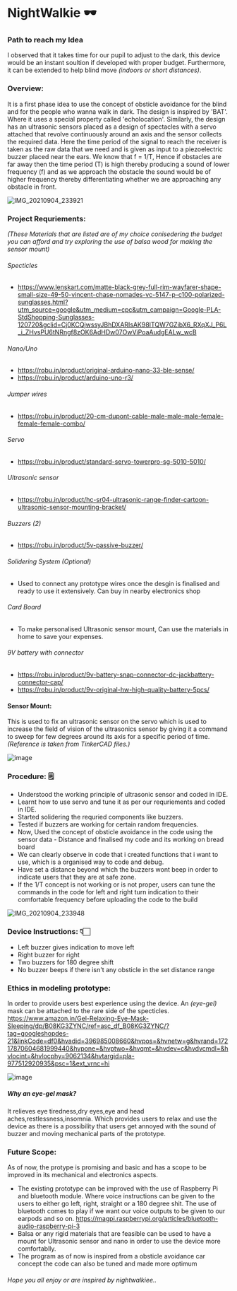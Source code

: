 # NightWalkie  🕶 

### Path to reach my Idea

I observed that it takes time for our pupil to adjust to the dark, this device would be an instant soultion if developed with proper budget. Furthermore, it can be extended to help blind move _(indoors or short distances)_.

### Overview:
It is a first phase idea to use the concept of obsticle avoidance for the blind and for the people who wanna walk in dark. The design is inspired by 'BAT'. Where it uses a special property called 'echolocation'. Similarly, the design has an ultrasonic sensors placed as a design of spectacles with a servo attached that revolve continuously around an axis and the sensor collects the required data. Here the time period of the signal to reach the receiver is taken as the raw data that we need and is given as input to a piezoelectric buzzer placed near the ears. We know that f = 1/T, Hence if obstacles are far away then the time period (T) is high thereby producing a sound of lower frequency (f) and as we approach the obstacle the sound would be of higher frequency thereby differentiating whether we are approaching any obstacle in front.

![IMG_20210904_233921](https://user-images.githubusercontent.com/69350191/132105486-72b24200-c684-4f67-ad67-284dfd402e0c.jpg)

### Project Requriements:
_(These Materials that are listed are of my choice conisedering the budget you can afford and try exploring the use of balsa wood for making the sensor mount)_

###### Specticles
- https://www.lenskart.com/matte-black-grey-full-rim-wayfarer-shape-small-size-49-50-vincent-chase-nomades-vc-5147-p-c100-polarized-sunglasses.html?utm_source=google&utm_medium=cpc&utm_campaign=Google-PLA-StdShopping-Sunglasses-120720&gclid=Cj0KCQjwssyJBhDXARIsAK98ITQW7GZibX6_RXqXJ_P6L_i_ZHvsPU6tNRngf8zOK6AdHDw07OwViPoaAudgEALw_wcB

###### Nano/Uno 
- https://robu.in/product/original-arduino-nano-33-ble-sense/
- https://robu.in/product/arduino-uno-r3/

###### Jumper wires 
- https://robu.in/product/20-cm-dupont-cable-male-male-male-female-female-female-combo/

###### Servo
- https://robu.in/product/standard-servo-towerpro-sg-5010-5010/

###### Ultrasonic sensor 
- https://robu.in/product/hc-sr04-ultrasonic-range-finder-cartoon-ultrasonic-sensor-mounting-bracket/

###### Buzzers (2)
- https://robu.in/product/5v-passive-buzzer/

###### Solidering System (Optional)
- Used to connect any prototype wires once the desgin is finalised and ready to use it extensively. Can buy in nearby electronics shop

###### Card Board 
- To make personalised Ultrasonic sensor mount, Can use the materials in home to save your expenses.

###### 9V battery with connector 
- https://robu.in/product/9v-battery-snap-connector-dc-jackbattery-connector-cap/
- https://robu.in/product/9v-original-hw-high-quality-battery-5pcs/

#### Sensor Mount:
This is used to fix an ultrasonic sensor on the servo which is used to increase the field of vision of the ultrasonics sensor by giving it a command to sweep for few degrees around its axis for a specific period of time. 
_(Reference is taken from TinkerCAD files.)_

![image](https://user-images.githubusercontent.com/69350191/132105227-fa828fde-6a25-4928-a857-73b36f14dbd8.png)

### Procedure: 🗒️
- Understood the working principle of ultrasonic sensor and coded in IDE. 
- Learnt how to use servo and tune it as per our requriements and coded in IDE. 
- Started solidering the requried components like buzzers. 
- Tested if buzzers are working for certain random frequencies.
- Now, Used the concept of obsticle avoidance in the code using the sensor data - Distance and finalised my code and its working on bread board
- We can clearly observe in code that i created functions that i want to use, which is a organised way to code and debug.
- Have set a distance beyond which the buzzers wont beep in order to indicate users that they are at safe zone.
- If the 1/T concept is not working or is not proper, users can tune the commands in the code for left and right turn indication to their comfortable frequency before uploading the code to the build

![IMG_20210904_233948](https://user-images.githubusercontent.com/69350191/132105896-22f7effb-887f-4abe-a523-8346ede5c011.jpg)

### Device Instructions: 👇🏻 
- Left buzzer gives indication to move left  
- Right buzzer for right  
- Two buzzers for 180 degree shift
- No buzzer beeps if there isn't any obsticle in the set distance range

### Ethics in modeling prototype:
In order to provide users best experience using the device. An _(eye-gel)_ mask can be attached to the rare side of the specticles.
https://www.amazon.in/Gel-Relaxing-Eye-Mask-Sleeping/dp/B08KG3ZYNC/ref=asc_df_B08KG3ZYNC/?tag=googleshopdes-21&linkCode=df0&hvadid=396985008660&hvpos=&hvnetw=g&hvrand=17217870604681999440&hvpone=&hvptwo=&hvqmt=&hvdev=c&hvdvcmdl=&hvlocint=&hvlocphy=9062134&hvtargid=pla-977512920935&psc=1&ext_vrnc=hi

![image](https://user-images.githubusercontent.com/69350191/132106659-a3c1cc29-7ec4-4015-a3af-6bdb7475b47f.png)

##### Why an eye-gel mask?
It relieves eye tiredness,dry eyes,eye and head aches,restlessness,insomnia. Which provides users to relax and use the device as there is a possibility that users get annoyed with the sound of buzzer and moving mechanical parts of the prototype.

### Future Scope:
As of now, the protype is promising and basic and has a scope to be improved in its mechanical and electronics aspects.
- The existing prototype can be improved with the use of Raspberry Pi and bluetooth module. Where voice instructions can be given to the users to either go left, right, straight or a 180 degree shit. The use of bluetooth comes to play if we want our voice outputs to be given to our earpods and so on.
https://magpi.raspberrypi.org/articles/bluetooth-audio-raspberry-pi-3
- Balsa or any rigid materials that are feasible can be used to have a mount for Ultrasonic sensor and nano in order to use the device more comfortablly.
- The program as of now is inspired from a obsticle avoidance car concept the code can also be tuned and made more optimum 

###### Hope you all enjoy or are inspired by nightwalkiee..
